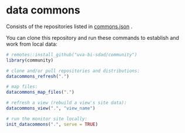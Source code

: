 # data commons

Consists of the repositories listed in [commons.json](commons.json)
.

You can clone this repository and run these commands to establish and work from local data:
```R
# remotes::install_github("uva-bi-sdad/community")
library(community)

# clone and/or pull repositories and distributions:
datacommons_refresh(".")

# map files:
datacommons_map_files(".")

# refresh a view (rebuild a view's site data):
datacommons_view(".", "view_name")

# run the monitor site locally:
init_datacommons(".", serve = TRUE)
```

